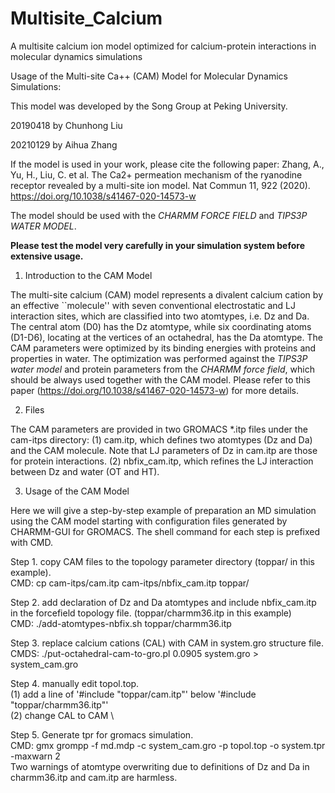 # Multisite_Calcium
A multisite calcium ion model optimized for calcium-protein interactions in molecular dynamics simulations

Usage of the Multi-site Ca++ (CAM) Model for Molecular Dynamics Simulations:

This model was developed by the Song Group at Peking University.

20190418 by Chunhong Liu

20210129 by Aihua Zhang

If the model is used in your work, please cite the following paper:
Zhang, A., Yu, H., Liu, C. et al. The Ca2+ permeation mechanism of the ryanodine 
receptor revealed by a multi-site ion model. Nat Commun 11, 922 (2020). 
https://doi.org/10.1038/s41467-020-14573-w

The model should be used with the *CHARMM FORCE FIELD* and 
*TIPS3P WATER MODEL*.

**Please test the model very carefully in your simulation system before extensive usage.**

1. Introduction to the CAM Model

The multi-site calcium (CAM) model represents a divalent calcium cation by an
effective ``molecule'' with seven conventional electrostatic and LJ interaction
sites, which are classified into two atomtypes, i.e. Dz and Da. The central atom
(D0) has the Dz atomtype, while six coordinating atoms (D1-D6), locating at the
vertices of an octahedral, has the Da atomtype. The CAM parameters were 
optimized by its binding energies with proteins and properties in water. The
optimization was performed against the *TIPS3P water model* and protein 
parameters from the *CHARMM force field*, which should be always used together 
with the CAM model. 
Please refer to this paper (https://doi.org/10.1038/s41467-020-14573-w)
for more details.

2. Files

The CAM parameters are provided in two GROMACS *.itp files under the cam-itps
directory:
(1) cam.itp, which defines two atomtypes (Dz and Da) and the CAM molecule. Note
that LJ parameters of Dz in cam.itp are those for protein interactions.
(2) nbfix_cam.itp, which refines the LJ interaction between Dz and water (OT and
HT).

3. Usage of the CAM Model

Here we will give a step-by-step example of preparation an MD simulation using
the CAM model starting with configuration files generated by CHARMM-GUI for
GROMACS. The shell command for each step is prefixed with CMD.

Step 1. copy CAM files to the topology parameter directory (toppar/ in this example).\
CMD: cp cam-itps/cam.itp cam-itps/nbfix_cam.itp toppar/

Step 2. add declaration of Dz and Da atomtypes and include nbfix_cam.itp in
 the forcefield topology file. (toppar/charmm36.itp in this example) \
CMD: ./add-atomtypes-nbfix.sh toppar/charmm36.itp

Step 3. replace calcium cations (CAL) with CAM in system.gro structure file. \
CMDS: ./put-octahedral-cam-to-gro.pl 0.0905 system.gro > system_cam.gro

Step 4. manually edit topol.top. \
(1) add a line of '#include "toppar/cam.itp"' below '#include "toppar/charmm36.itp"' \
(2) change CAL to CAM \

Step 5. Generate tpr for gromacs simulation.\
CMD: gmx grompp -f md.mdp -c system_cam.gro -p topol.top -o system.tpr -maxwarn 2 \
Two warnings of atomtype overwriting due to definitions of Dz and Da in
charmm36.itp and cam.itp are harmless.
